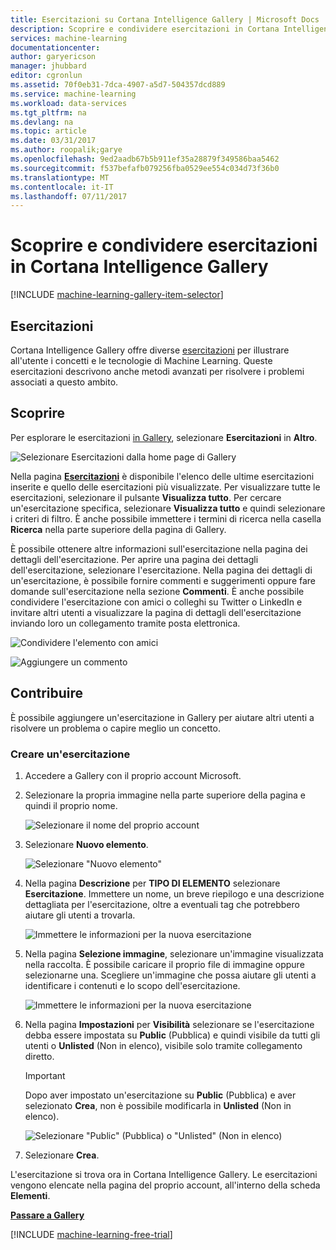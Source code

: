 ```yaml
---
title: Esercitazioni su Cortana Intelligence Gallery | Microsoft Docs
description: Scoprire e condividere esercitazioni in Cortana Intelligence Gallery.
services: machine-learning
documentationcenter: 
author: garyericson
manager: jhubbard
editor: cgronlun
ms.assetid: 70f0eb31-7dca-4907-a5d7-504357dcd889
ms.service: machine-learning
ms.workload: data-services
ms.tgt_pltfrm: na
ms.devlang: na
ms.topic: article
ms.date: 03/31/2017
ms.author: roopalik;garye
ms.openlocfilehash: 9ed2aadb67b5b911ef35a28879f349586baa5462
ms.sourcegitcommit: f537befafb079256fba0529ee554c034d73f36b0
ms.translationtype: MT
ms.contentlocale: it-IT
ms.lasthandoff: 07/11/2017
---
```

# <a name="discover-and-share-tutorials-in-cortana-intelligence-gallery"></a>Scoprire e condividere esercitazioni in Cortana Intelligence Gallery
[!INCLUDE [machine-learning-gallery-item-selector](../../includes/machine-learning-gallery-item-selector.md)]

## <a name="tutorials"></a>Esercitazioni
Cortana Intelligence Gallery offre diverse [esercitazioni](https://gallery.cortanaintelligence.com/tutorials) per illustrare all'utente i concetti e le tecnologie di Machine Learning. Queste esercitazioni descrivono anche metodi avanzati per risolvere i problemi associati a questo ambito.

## <a name="discover"></a>Scoprire
Per esplorare le esercitazioni [in Gallery](http://gallery.cortanaintelligence.com), selezionare **Esercitazioni** in **Altro**.

![Selezionare Esercitazioni dalla home page di Gallery](media/machine-learning-gallery-tutorials/select-tutorials-in-gallery.png)

Nella pagina **[Esercitazioni](https://gallery.cortanaintelligence.com/tutorials)** è disponibile l'elenco delle ultime esercitazioni inserite e quello delle esercitazioni più visualizzate. Per visualizzare tutte le esercitazioni, selezionare il pulsante **Visualizza tutto**. Per cercare un'esercitazione specifica, selezionare **Visualizza tutto** e quindi selezionare i criteri di filtro. È anche possibile immettere i termini di ricerca nella casella **Ricerca** nella parte superiore della pagina di Gallery.

È possibile ottenere altre informazioni sull'esercitazione nella pagina dei dettagli dell'esercitazione. Per aprire una pagina dei dettagli dell'esercitazione, selezionare l'esercitazione. Nella pagina dei dettagli di un'esercitazione, è possibile fornire commenti e suggerimenti oppure fare domande sull'esercitazione nella sezione **Commenti**. È anche possibile condividere l'esercitazione con amici o colleghi su Twitter o LinkedIn e invitare altri utenti a visualizzare la pagina di dettagli dell'esercitazione inviando loro un collegamento tramite posta elettronica.

![Condividere l'elemento con amici](media/machine-learning-gallery-how-to-use-contribute-publish/share-links.png)

![Aggiungere un commento](media/machine-learning-gallery-how-to-use-contribute-publish/comments.png)

## <a name="contribute"></a>Contribuire
È possibile aggiungere un'esercitazione in Gallery per aiutare altri utenti a risolvere un problema o capire meglio un concetto.

### <a name="create-a-tutorial"></a>Creare un'esercitazione

1. Accedere a Gallery con il proprio account Microsoft.

2. Selezionare la propria immagine nella parte superiore della pagina e quindi il proprio nome.
  
    ![Selezionare il nome del proprio account](media/machine-learning-gallery-tutorials/click-account-name.png)

3. Selezionare **Nuovo elemento**.
  
    ![Selezionare "Nuovo elemento"](media/machine-learning-gallery-collections/click-new-item.png)

4. Nella pagina **Descrizione** per **TIPO DI ELEMENTO** selezionare **Esercitazione**. Immettere un nome, un breve riepilogo e una descrizione dettagliata per l'esercitazione, oltre a eventuali tag che potrebbero aiutare gli utenti a trovarla.
  
    ![Immettere le informazioni per la nuova esercitazione](media/machine-learning-gallery-tutorials/create-tutorial-page-1.png)
5. Nella pagina **Selezione immagine**, selezionare un'immagine visualizzata nella raccolta. È possibile caricare il proprio file di immagine oppure selezionarne una. Scegliere un'immagine che possa aiutare gli utenti a identificare i contenuti e lo scopo dell'esercitazione.
  
    ![Immettere le informazioni per la nuova esercitazione](media/machine-learning-gallery-tutorials/create-tutorial-page-2.png)

6. Nella pagina **Impostazioni** per **Visibilità** selezionare se l'esercitazione debba essere impostata su **Public** (Pubblica) e quindi visibile da tutti gli utenti o **Unlisted** (Non in elenco), visibile solo tramite collegamento diretto.
  
    > [!IMPORTANT]
    > Dopo aver impostato un'esercitazione su **Public** (Pubblica) e aver selezionato **Crea**, non è possibile modificarla in **Unlisted** (Non in elenco).
    > 
    > 
  
    ![Selezionare "Public" (Pubblica) o "Unlisted" (Non in elenco)](media/machine-learning-gallery-tutorials/create-tutorial-page-3.png)

7. Selezionare **Crea**.

L'esercitazione si trova ora in Cortana Intelligence Gallery. Le esercitazioni vengono elencate nella pagina del proprio account, all'interno della scheda **Elementi**.

**[Passare a Gallery](http://gallery.cortanaintelligence.com)**

[!INCLUDE [machine-learning-free-trial](../../includes/machine-learning-free-trial.md)]

